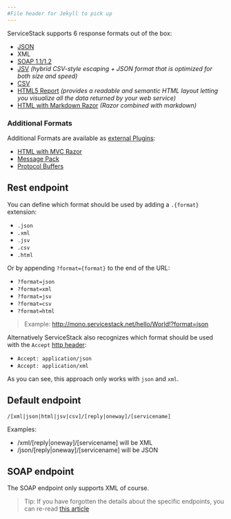 ```yaml
---
#File header for Jekyll to pick up 
---
```

ServiceStack supports 6 response formats out of the box:

- [JSON](https://github.com/ServiceStack/ServiceStack.Text)
- XML
- [SOAP 1.1/1.2](https://github.com/ServiceStack/ServiceStack/wiki/SOAP-support)
- [JSV](https://github.com/ServiceStack/ServiceStack.Text#servicestacktypeserializer-and-the-jsv-format) _(hybrid CSV-style escaping + JSON format that is optimized for both size and speed)_
- [CSV](https://github.com/ServiceStack/ServiceStack/wiki/ServiceStack-CSV-Format)
- [HTML5 Report](https://github.com/ServiceStack/ServiceStack/wiki/HTML5ReportFormat) _(provides a readable and semantic HTML layout letting you visualize all the data returned by your web service)_
- [HTML with Markdown Razor](https://github.com/ServiceStack/ServiceStack/wiki/Markdown-Razor) _(Razor combined with markdown)_

### Additional Formats

Additional Formats are available as [external Plugins](https://github.com/ServiceStack/ServiceStack/wiki/Plugins):

- [HTML with MVC Razor](http://razor.servicestack.net/)
- [Message Pack](https://github.com/ServiceStack/ServiceStack/wiki/MessagePack-Format)
- [Protocol Buffers](https://github.com/ServiceStack/ServiceStack/wiki/Protobuf-format)

## Rest endpoint

You can define which format should be used by adding a `.{format}` extension:

 - `.json`
 - `.xml`
 - `.jsv`
 - `.csv`
 - `.html`

Or by appending `?format={format}` to the end of the URL:

- `?format=json`
- `?format=xml`
- `?format=jsv`
- `?format=csv`
- `?format=html`

> Example: http://mono.servicestack.net/hello/World!?format=json

Alternatively ServiceStack also recognizes which format should be used with the `Accept` [http header](http://en.wikipedia.org/wiki/List_of_HTTP_header_fields):

- `Accept: application/json`
- `Accept: application/xml`

As you can see, this approach only works with `json` and `xml`.

## Default endpoint

`/[xml|json|html|jsv|csv]/[reply|oneway]/[servicename]`

Examples:

- /xml/[reply|oneway]/[servicename] will be XML
- /json/[reply|oneway]/[servicename] will be JSON

## SOAP endpoint

The SOAP endpoint only supports XML of course.

> Tip: If you have forgotten the details about the specific endpoints, you can re-read [this article](https://github.com/ServiceStack/ServiceStack/wiki/Endpoints)
